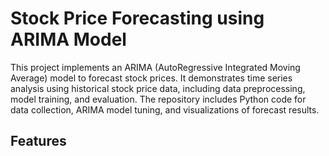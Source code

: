 # Stock Price Forecasting using ARIMA Model


This project implements an ARIMA (AutoRegressive Integrated Moving Average) model to forecast stock prices. It demonstrates time series analysis using historical stock price data, including data preprocessing, model training, and evaluation. The repository includes Python code for data collection, ARIMA model tuning, and visualizations of forecast results.


## Features

